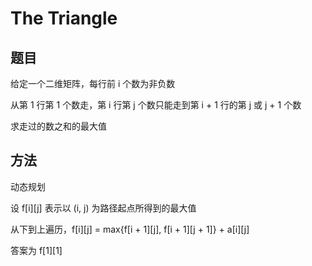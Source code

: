 # The Triangle

## 题目

给定一个二维矩阵，每行前 i 个数为非负数

从第 1 行第 1 个数走，第 i 行第 j 个数只能走到第 i + 1 行的第 j 或 j + 1 个数

求走过的数之和的最大值


## 方法

动态规划

设 f[i][j] 表示以 (i, j) 为路径起点所得到的最大值

从下到上遍历，f[i][j] = max{f[i + 1][j], f[i + 1][j + 1]} + a[i][j]

答案为 f[1][1]
